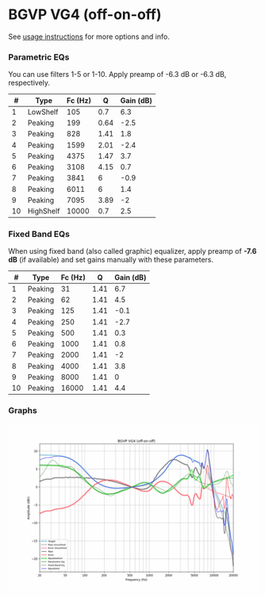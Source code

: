# BGVP VG4 (off-on-off)
See [usage instructions](https://github.com/jaakkopasanen/AutoEq#usage) for more options and info.

### Parametric EQs
You can use filters 1-5 or 1-10. Apply preamp of -6.3 dB or -6.3 dB, respectively.

|   # | Type      |   Fc (Hz) |    Q |   Gain (dB) |
|-----|-----------|-----------|------|-------------|
|   1 | LowShelf  |       105 | 0.7  |         6.3 |
|   2 | Peaking   |       199 | 0.64 |        -2.5 |
|   3 | Peaking   |       828 | 1.41 |         1.8 |
|   4 | Peaking   |      1599 | 2.01 |        -2.4 |
|   5 | Peaking   |      4375 | 1.47 |         3.7 |
|   6 | Peaking   |      3108 | 4.15 |         0.7 |
|   7 | Peaking   |      3841 | 6    |        -0.9 |
|   8 | Peaking   |      6011 | 6    |         1.4 |
|   9 | Peaking   |      7095 | 3.89 |        -2   |
|  10 | HighShelf |     10000 | 0.7  |         2.5 |

### Fixed Band EQs
When using fixed band (also called graphic) equalizer, apply preamp of **-7.6 dB** (if available) and set gains manually with these parameters.

|   # | Type    |   Fc (Hz) |    Q |   Gain (dB) |
|-----|---------|-----------|------|-------------|
|   1 | Peaking |        31 | 1.41 |         6.7 |
|   2 | Peaking |        62 | 1.41 |         4.5 |
|   3 | Peaking |       125 | 1.41 |        -0.1 |
|   4 | Peaking |       250 | 1.41 |        -2.7 |
|   5 | Peaking |       500 | 1.41 |         0.3 |
|   6 | Peaking |      1000 | 1.41 |         0.8 |
|   7 | Peaking |      2000 | 1.41 |        -2   |
|   8 | Peaking |      4000 | 1.41 |         3.8 |
|   9 | Peaking |      8000 | 1.41 |         0   |
|  10 | Peaking |     16000 | 1.41 |         4.4 |

### Graphs
![](./BGVP%20VG4%20(off-on-off).png)
